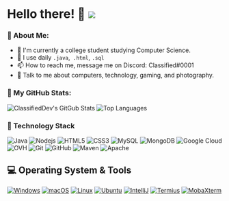 # Hello there! 👋 ![](https://badges.pufler.dev/visits/ClassifiedDev/ClassifiedDev)

### 🤵 About Me:
- 🏦 I'm currently a college student studying Computer Science. 
- 🔭 I use daily ```.java```,``` .html```, ```.sql```
- 📫 How to reach me, message me on Discord: Classified#0001
- 💬 Talk to me about computers, technology, gaming, and photography.

### 📄 My GitHub Stats:
![ClassifiedDev's GitGub Stats](https://github-readme-stats.vercel.app/api?username=ClassifiedDev&show_icons=true&title_color=22c9e3&icon_color=f75cff&text_color=daf7dc&bg_color=0c1324)
![Top Languages](https://github-readme-stats.vercel.app/api/top-langs/?username=ClassifiedDev&layout=compact&title_color=22c9e3&text_color=f75cff&bg_color=0c1324)

### 📡 Technology Stack
![Java](https://img.shields.io/badge/-Java-0C1324?style=flat-square&logo=java&logoColor=ffffff)
![Nodejs](https://img.shields.io/badge/-Nodejs-0C1324?style=flat-square&logo=Node.js&logoColor=ffffff)
![HTML5](https://img.shields.io/badge/-HTML5-0C1324?style=flat-square&logo=html5&logoColor=ffffff)
![CSS3](https://img.shields.io/badge/-CSS3-0C1324?style=flat-square&logo=css3&logoColor=ffffff)
![MySQL](https://img.shields.io/badge/-MySQL-0C1324?style=flat-square&logo=MySQL&logoColor=ffffff)
![MongoDB](https://img.shields.io/badge/-MongoDB-0C1324?style=flat-square&logo=mongodb&logoColor=ffffff)
![Google Cloud](https://img.shields.io/badge/Google%20Cloud-0C1324?style=flat-square&logo=google-cloud&logoColor=ffffff)
![OVH](https://img.shields.io/badge/-OVH-0C1324?style=flat-square&logo=ovh&logoColor=ffffff)
![Git](https://img.shields.io/badge/-Git-0C1324?style=flat-square&logo=git&logoColor=ffffff)
![GitHub](https://img.shields.io/badge/-GitHub-0C1324?style=flat-square&logo=github&logoColor=ffffff)
![Maven](https://img.shields.io/badge/-Maven-0C1324?style=flat-square&logo=apache-maven&logoColor=ffffff)
![Apache](https://img.shields.io/badge/-Apache-0C1324?style=flat-square&logo=apache&logoColor=ffffff)

## 💻 Operating System & Tools
[![Windows](https://img.shields.io/badge/Windows-10-4197d1?style=flat-square&logo=windows&logoColor=ffffff&labelColor=0C1324)](https://www.microsoft.com)
[![macOS](https://img.shields.io/badge/macOS-Catalina-f370ff?style=flat-square&logo=apple&logoColor=ffffff&labelColor=0C1324)](https://www.apple.com/macos/mojave/)
[![Linux](https://img.shields.io/badge/Linux-KDE%20neon-1BB69F?style=flat-square&logo=linux&logoColor=ffffff&labelColor=0C1324)](https://neon.kde.org/)
[![Ubuntu](https://img.shields.io/badge/Ubuntu-20.04-262577?style=flat-square&logo=ubuntu&logoColor=ffffff&labelColor=0C1324)](https://www.ubuntu.com/)
[![IntelliJ](https://img.shields.io/badge/IDE-IntelliJ-FF3B4C?style=flat-square&logo=JetBrains&logoColor=ffffff&labelColor=0C1324)](https://www.jetbrains.com/idea/)
[![Termius](https://img.shields.io/badge/SSH%20Client-Termius-153575?style=flat-square&logo=ssh&logoColor=ffffff&labelColor=0C1324)](https://termius.com/)
[![MobaXterm](https://img.shields.io/badge/SSH%20Client-MobaXterm-153575?style=flat-square&logo=MobaXterm&logoColor=ffffff&labelColor=0C1324)](https://mobaxterm.mobatek.net/)
